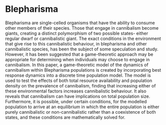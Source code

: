 # Blepharisma
Blepharisma are single-celled organisms that have the ability to consume other members of their
species. Those that engage in cannibalism become giants, creating a distinct polymorphism of
two possible states- either regular dwarf or cannibalistic giant. The exact conditions in the
environment that give rise to this cannibalistic behaviour, in blepharisma and other cannibalistic
species, has been the subject of some speculation and study. However, it has been suggested that
a game-theoretic approach may be appropriate for determining when individuals may choose to
engage in cannibalism. In this paper, a game-theoretic model of the dynamics of cannibalism
within Blepharisma populations is created by incorporating best response dynamics into a
discrete time population model. The model is used to test the effects of both total resource
availability and population density on the prevalence of cannibalism, finding that increasing
either of these environmental factors increases cannibalistic behaviour. It also reveals that
cannibalism can have implications on total population size. Furthermore, it is possible, under
certain conditions, for the modelled population to arrive at an equilibrium in which the entire
population is either purely cannibalistic or non-cannibalistic rather than a coexistence of both
states, and these conditions are mathematically solved for.
